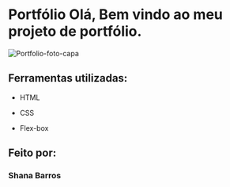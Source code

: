 # Portfólio Olá, Bem vindo ao meu projeto de portfólio.

![Portfolio-foto-capa](https://user-images.githubusercontent.com/126725868/229939295-fffadf86-2202-45fa-9b49-585ed7c7e2db.png)


## Ferramentas utilizadas:

* HTML

* CSS

* Flex-box

## Feito por:

### Shana Barros
